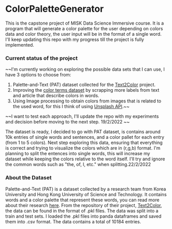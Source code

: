 # ColorPaletteGenerator
This is the capstone project of MISK Data Science Immersive course. It is a program that will generate a color palette for the user depending on colors data and color theory, the user input will be in the format of a single word. I'll keep updating this repo with my progress till the project is fully implemented. 

### Current status of the project
~~I'm currently working on exploring the possible data sets that I can use, I have 3 options to choose from:
  1. Palette-and-Text (PAT) dataset collected for the [Text2Color](https://github.com/awesome-davian/Text2Colors) project.
  2. Improving the [color terms dataset](https://www.kaggle.com/rtatman/color-terms-dataset) by scrapping more labels from text and article that describe colors in words.
  3. Using Image processing to obtain colors from images that is related to the used word, for this I think of using [Unsplash API](https://unsplash.com/developers).~~
 
~~I want to test each approach, I'll update the repo with my experiments and decision before moving to the next step. 19/2/2022 ~~

The dataset is ready, I decided to go with PAT dataset, is contains around 10k entries of single words and sentences, and a color pallet for each entry (from 1 to 5 colors). Next step exploring this data, ensuring that everything is correct and trying to visualize the colors which are in (r,g,b) format.
I'm planning to split the entences  into single words, this will increase my dataset while keeping the colors relative to the word itself. I'll try and ignore the common words such as "the, of, I, etc." when splitting.22/2/2022

### About the Dataset
Palette-and-Text (PAT) is a dataset collected by a research team from Korea University and Hong Kong University of Science and Technology. It contains words and a color palette that represent these words, you can read more about their research [here](https://arxiv.org/abs/1804.04128). From the repository of their project, [Text2Color](https://github.com/awesome-davian/Text2Colors), the data can be found in the format of .pkl files. The data was split into a train and test sets. I loaded the .pkl files into panda dataframes and saved them into .csv format. The data contains a total of 10184 entries.


